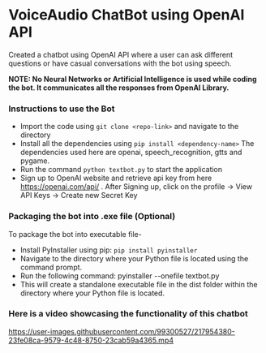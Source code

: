 <h1>VoiceAudio ChatBot using OpenAI API</h1>

Created a chatbot using OpenAI API where a user can ask different questions or have casual conversations with the bot using speech.

<b> NOTE: No Neural Networks or Artificial Intelligence is used while coding the bot. It communicates all the responses from OpenAI Library.</b>

<h3> Instructions to use the Bot</h3>

- Import the code using ``git clone <repo-link>`` and navigate to the directory
- Install all the dependencies using ``pip install <dependency-name>``  The dependencies used here are openai, speech_recognition, gtts and pygame.
- Run the command ``python textbot.py`` to start the application
- Sign up to OpenAI website and retrieve api key from here https://openai.com/api/ . After Signing up, click on the profile -> View API Keys -> Create new Secret Key



<h3> Packaging the bot into .exe file (Optional) </h3>

To package the bot into executable file-

- Install PyInstaller using pip: ``pip install pyinstaller``
- Navigate to the directory where your Python file is located using the command prompt.
- Run the following command: pyinstaller --onefile textbot.py
- This will create a standalone executable file in the dist folder within the directory where your Python file is located.

<h3> Here is a video showcasing the functionality of this chatbot  </h3>



https://user-images.githubusercontent.com/99300527/217954380-23fe08ca-9579-4c48-8750-23cab59a4365.mp4

